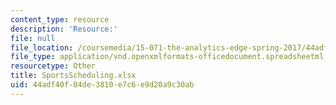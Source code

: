 ```yaml
---
content_type: resource
description: 'Resource:'
file: null
file_location: /coursemedia/15-071-the-analytics-edge-spring-2017/44adf40f04de3810e7c6e9d20a9c30ab_SportsScheduling.xlsx
file_type: application/vnd.openxmlformats-officedocument.spreadsheetml.sheet
resourcetype: Other
title: SportsScheduling.xlsx
uid: 44adf40f-04de-3810-e7c6-e9d20a9c30ab
---
```

